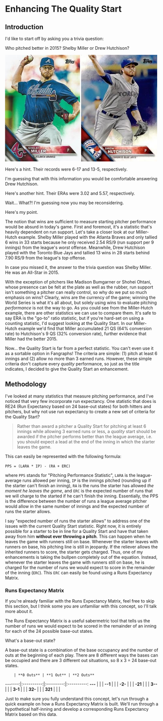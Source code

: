 # Enhancing The Quality Start

## Introduction

I'd like to start off by asking you a trivia question:  

Who pitched better in 2015? Shelby Miller or Drew Hutchison?  

![](miller.jpg) ![](hutch.jpg)

Here's a hint. Their records were 6-17 and 13-5, respectively.  

I'm guessing that with this information you would be comfortable answering Drew Hutchison.  

Here's another hint. Their ERAs were 3.02 and 5.57, respectively.  

Wait... What?! I'm guessing now you may be reconsidering.  

Here's my point.  

The notion that wins are sufficient to measure starting pitcher performance would be absurd in today's game. First and foremost, it's a statistic that's heavily dependent on run support. Let's take a closer look at our Miller-Hutch example. Shelby Miller played with the Atlanta Braves and only tallied 6 wins in 33 starts because he only received 2.54 RS/9 (run support per 9 innings) from the league's *worst* offense. Meanwhile, Drew Hutchison played with the Toronto Blue Jays and tallied 13 wins in 28 starts behind 7.90 RS/9 from the league's *top* offense.  

In case you missed it, the answer to the trivia question was Shelby Miller. He was an All-Star in 2015.  

With the exception of pitchers like Madison Bumgarner or Shohei Ohtani, whose presence can be felt at the plate as well as the rubber, run support isn't something a pitcher can really control, so why do we put so much emphasis on wins? Clearly, wins are the currency of the game; winning the World Series is what it's all about, but solely using wins to evaluate pitching *performance* is not the way to go. As you could see from the Miller-Hutch example, there are other statistics we can use to compare them. It's safe to say ERA is the "go-to" ratio statistic, but if you're hard-set on using a counting statistic, I'd suggest looking at the Quality Start. In our Miller-Hutch example we'd find that Miller accumulated 21 QS (64% conversion rate) to Hutchison's 9 QS (32% conversion rate), further evidence that Miller had the better 2015.  

Now... the Quality Start is far from a perfect statistic. You can't even use it as a sortable option in Fangraphs! The criteria are simple: (1) pitch at least 6 innings and (2) allow no more than 3 earned runs. However, these simple criteria don't capture every *quality* performance, so just as the title indicates, I decided to give the Quality Start an enhancement.  

## Methodology

I've looked at many statistics that measure pitching performance, and I've noticed that very few incorporate run expectancy. One statistic that does is RE24 (Run Expectancy based on 24 base-out states) for both hitters and pitchers, but why not use run expectancy to create a new set of criteria for the Quality Start?

> Rather than award a pitcher a Quality Start for pitching at least 6 innings while allowing 3 earned runs or less, a *quality* start should be awarded if the pitcher performs better than the league average, i.e. you should expect a lead at the end of the inning in which the starter leaves the game.

This can easily be represented with the following formula:

`PPS = (LARA * IP) - (RA + ERC)`

where `PPS` stands for "Pitching Performance Statistic", `LARA` is the league-average runs allowed per inning, `IP` is the innings pitched (rounding up if the starter can't finish an inning), `RA` is the runs the starter has allowed *the moment he leaves the game*, and `ERC` is the expected number of runs that we will charge to the started if he can't finish the inning. Essentially, the PPS is the difference between the number of runs a league average pitcher would allow in the same number of innings and the expected number of runs the starter allows.

I say "expected number of runs the starter allows" to address one of the issues with the current Quality Start statistic. Right now, it is entirely possible for a starter to be in line for a Quality Start and have that taken away from him **without ever throwing a pitch**. This can happen when he leaves the game with runners still on base. Whenever the starter leaves with runners on base, his pitching line is still in jeopardy. If the reliever allows the inherited runners to score, the starter gets charged. Thus, one of my enhancements is taking the bullpen completely out of the equation. Instead, whenever the starter leaves the game with runners still on base, he is charged for the number of runs we would expect to score in the remainder of the inning (`ERC`). This `ERC` can easily be found using a Runs Expectancy Matrix.

### Runs Expectancy Matrix

If you're already familiar with the Runs Expectancy Matrix, feel free to skip this section, but I think some you are unfamiliar with this concept, so I'll talk more about it.

The Runs Expectancy Matrix is a useful sabermetric tool that tells us the number of runs we would expect to be scored in the remainder of an inning for each of the 24 possible base-out states.

What's a base-out state?

A base-out state is a combination of the base occupancy and the number of outs at the beginning of each play. There are 8 different ways the bases can be occupied and there are 3 different out situations, so 8 x 3 = 24 base-out states.

        | **0 Outs** | **1 Out** | **2 Outs**
-------:|:----------:|:---------:|:----------:
**---** |            |           |
**--1** |            |           |
**-2-** |            |           |
**-21** |            |           |
**3--** |            |           |
**3-1** |            |           |
**32-** |            |           |
**321** |            |           |

Just to make sure you fully understand this concept, let's run through a quick example on how a Runs Expectancy Matrix is built. We'll run through a hypothetical half-inning and develop a corresponding Runs Expectancy Matrix based on this data.

